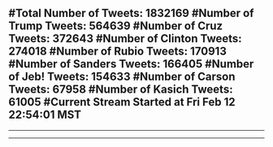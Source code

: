 #Total Number of Tweets: 1832169 
#Number of Trump Tweets: 564639
#Number of Cruz Tweets: 372643
#Number of Clinton Tweets: 274018
#Number of Rubio Tweets: 170913
#Number of Sanders Tweets: 166405
#Number of Jeb! Tweets: 154633
#Number of Carson Tweets: 67958
#Number of Kasich Tweets: 61005
#Current Stream Started at Fri Feb 12 22:54:01 MST
---
---
---
